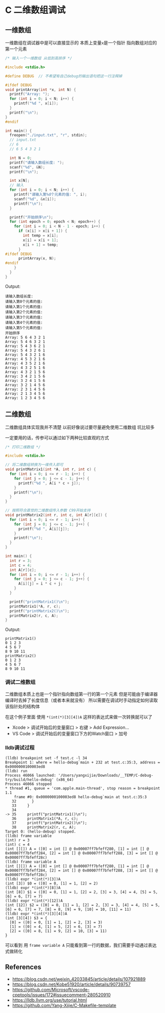 # C 二维数组调试

## 一维数组

一维数组在调试器中是可以直接显示的 本质上变量`x`是一个指针 指向数组对应的第一个元素

```c
/* 输入一个一维数组 从低到高排序 */

#include <stdio.h>

#define DEBUG  // 不希望有自己debug的输出语句把这一行注释掉

#ifdef DEBUG
void printArray(int *x, int N) {
  printf("Array: ");
  for (int i = 0; i < N; i++) {
    printf("%d ", x[i]);
  }
  printf("\n");
}
#endif

int main() {
  freopen("./input.txt", "r", stdin);
  // input.txt
  // 6
  // 6 5 4 3 2 1

  int N = 0;
  printf("请输入数组长度: ");
  scanf("%d", &N);
  printf("\n");

  int x[N];
  // 输入
  for (int i = 0; i < N; i++) {
    printf("请输入第%d个元素的值: ", i);
    scanf("%d", &x[i]);
    printf("\n");
  }

  printf("开始排序\n");
  for (int epoch = 0; epoch < N; epoch++) {
    for (int i = 0; i < N - 1 - epoch; i++) {
      if (x[i] > x[i + 1]) {
        int temp = x[i];
        x[i] = x[i + 1];
        x[i + 1] = temp;
      }
#ifdef DEBUG
      printArray(x, N);
#endif
    }
  }
}
```

Output:

```
请输入数组长度: 
请输入第0个元素的值: 
请输入第1个元素的值: 
请输入第2个元素的值: 
请输入第3个元素的值: 
请输入第4个元素的值: 
请输入第5个元素的值: 
开始排序
Array: 5 6 4 3 2 1 
Array: 5 4 6 3 2 1 
Array: 5 4 3 6 2 1 
Array: 5 4 3 2 6 1 
Array: 5 4 3 2 1 6 
Array: 4 5 3 2 1 6 
Array: 4 3 5 2 1 6 
Array: 4 3 2 5 1 6 
Array: 4 3 2 1 5 6 
Array: 3 4 2 1 5 6 
Array: 3 2 4 1 5 6 
Array: 3 2 1 4 5 6 
Array: 2 3 1 4 5 6 
Array: 2 1 3 4 5 6 
Array: 1 2 3 4 5 6
```

## 二维数组

二维数组具体实现我并不清楚 以前好像说过要尽量避免使用二维数组 坑比较多

一定要用的话，传参可以通过如下两种比较直观的方式

```c
/* 打印二维数组 */

#include <stdio.h>

// 将二维数组转换为一维传入即可
void printMatrix1(int *A, int r, int c) {
  for (int i = 0; i <= r - 1; i++) {
    for (int j = 0; j <= c - 1; j++) {
      printf("%d ", A[i * c + j]);
    }
    printf("\n");
  }
}

// 按照符合直觉的二维数组传入参数 C99开始支持
void printMatrix2(int r, int c, int A[r][c]) {
  for (int i = 0; i <= r - 1; i++) {
    for (int j = 0; j <= c - 1; j++) {
      printf("%d ", A[i][j]);
    }
    printf("\n");
  }
}

int main() {
  int r = 3;
  int c = 4;
  int A[r][c];
  for (int i = 0; i <= r - 1; i++) {
    for (int j = 0; j <= c - 1; j++) {
      A[i][j] = i * c + j;
    }
  }

  printf("printMatrix1()\n");
  printMatrix1(*A, r, c);
  printf("printMatrix2()\n");
  printMatrix2(r, c, A);
}
```

Output:

```
printMatrix1()
0 1 2 3 
4 5 6 7 
8 9 10 11 
printMatrix2()
0 1 2 3 
4 5 6 7 
8 9 10 11
```

### 调试二维数组

二维数组本质上也是一个指针指向数组第一行的第一个元素 但是可能由于编译器编译时去掉了长度信息（或者本来就没有） 所以需要在调试时手动指定如何读取该指针处的结构体

在这个例子里面 使用 `*(int(*)[3][4])A` 这样的表达式来做一次转换就可以了

- Xcode > 调试开始后的变量窗口 > 右键 > Add Expression...
- VS Code > 调试开始后的变量窗口下方的Watch窗口 > 加号

### lldb调试过程

```
(lldb) breakpoint set -f test.c -l 34
Breakpoint 1: where = hello-debug`main + 232 at test.c:35:3, address = 0x0000000100003ed8
(lldb) run
Process 46066 launched: '/Users/yangxijie/Downloads/__TEMP/C-debug-try/build/hello-debug' (x86_64)
Process 46066 stopped
* thread #1, queue = 'com.apple.main-thread', stop reason = breakpoint 1.1
    frame #0: 0x0000000100003ed8 hello-debug`main at test.c:35:3
   32       }
   33     }
   34  
-> 35     printf("printMatrix1()\n");
   36     printMatrix1(*A, r, c);
   37     printf("printMatrix2()\n");
   38     printMatrix2(r, c, A);
Target 0: (hello-debug) stopped.
(lldb) frame variable
(int) r = 3
(int) c = 4
(int [][]) A = ([0] = int [] @ 0x00007ff7bfeff280, [1] = int [] @ 0x00007ff7bfeff284, [2] = int [] @ 0x00007ff7bfeff288, [3] = int [] @ 0x00007ff7bfeff28c)
(lldb) frame variable A
(int [][]) A = ([0] = int [] @ 0x00007ff7bfeff280, [1] = int [] @ 0x00007ff7bfeff284, [2] = int [] @ 0x00007ff7bfeff288, [3] = int [] @ 0x00007ff7bfeff28c)
(lldb) expr *(int(*)[3])A
(int [3]) $0 = ([0] = 0, [1] = 1, [2] = 2)
(lldb) expr *(int(*)[8])A
(int [8]) $1 = ([0] = 0, [1] = 1, [2] = 2, [3] = 3, [4] = 4, [5] = 5, [6] = 6, [7] = 7)
(lldb) expr *(int(*)[12])A
(int [12]) $2 = ([0] = 0, [1] = 1, [2] = 2, [3] = 3, [4] = 4, [5] = 5, [6] = 6, [7] = 7, [8] = 8, [9] = 9, [10] = 10, [11] = 11)
(lldb) expr *(int(*)[3][4])A
(int [3][4]) $3 = {
  [0] = ([0] = 0, [1] = 1, [2] = 2, [3] = 3)
  [1] = ([0] = 4, [1] = 5, [2] = 6, [3] = 7)
  [2] = ([0] = 8, [1] = 9, [2] = 10, [3] = 11)
}
```

可以看到 用 `frame variable A` 只能看到第一行的数据，我们需要手动通过表达式做转化

## References

- https://blog.csdn.net/weixin_42033845/article/details/107921889
- https://blog.csdn.net/Kobe51920/article/details/90739757
- https://github.com/Microsoft/vscode-cpptools/issues/172#issuecomment-280520910
- https://lldb.llvm.org/use/tutorial.html
- https://github.com/Yang-Xijie/C-Makefile-template
